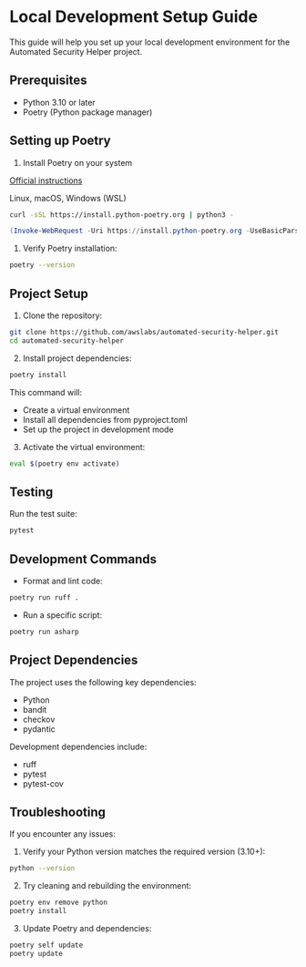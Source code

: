 # Local Development Setup Guide

This guide will help you set up your local development environment for the Automated Security Helper project.

## Prerequisites

- Python 3.10 or later
- Poetry (Python package manager)

## Setting up Poetry

1. Install Poetry on your system

[Official instructions](https://python-poetry.org/docs/#installing-with-the-official-installer)

Linux, macOS, Windows (WSL)

```bash
curl -sSL https://install.python-poetry.org | python3 -
```

```ps1
(Invoke-WebRequest -Uri https://install.python-poetry.org -UseBasicParsing).Content | py -
```


1. Verify Poetry installation:
```bash
poetry --version
```

## Project Setup

1. Clone the repository:

```bash
git clone https://github.com/awslabs/automated-security-helper.git
cd automated-security-helper
```

2. Install project dependencies:

```bash
poetry install
```

This command will:
- Create a virtual environment
- Install all dependencies from pyproject.toml
- Set up the project in development mode

3. Activate the virtual environment:

```bash
eval $(poetry env activate)
```

## Testing

Run the test suite:
```bash
pytest
```

## Development Commands

- Format and lint code:
```bash
poetry run ruff .
```

- Run a specific script:
```bash
poetry run asharp
```

## Project Dependencies

The project uses the following key dependencies:
- Python
- bandit
- checkov
- pydantic

Development dependencies include:
- ruff
- pytest
- pytest-cov

## Troubleshooting

If you encounter any issues:

1. Verify your Python version matches the required version (3.10+):
```bash
python --version
```

2. Try cleaning and rebuilding the environment:
```bash
poetry env remove python
poetry install
```

3. Update Poetry and dependencies:
```bash
poetry self update
poetry update
```
